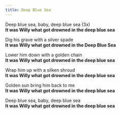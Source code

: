 ```yaml
---
title: Deep Blue Sea
---
```


Deep blue sea, baby, deep blue sea (3x)  
**It was Willy what got drowned in the deep blue sea**

Dig his grave with a silver spade  
**It was Willy what got drowned in the Deep Blue Sea**

Lower him down with a golden chain  
**It was Willy what got drowned in the deep blue sea**

Wrap him up with a silken shroud  
**It was Willy what got drowned in the deep blue sea**

Golden sun bring him back to me  
**It was Willy what got drowned in the deep blue sea**

Deep blue sea, baby, deep blue sea  
**It was Willy what got drowned in the deep blue sea**